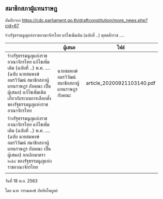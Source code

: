 ## สมาชิกสภาผู้แทนราษฎ

บันทึกจาก https://cdc.parliament.go.th/draftconstitution/more_news.php?cid=67

ร่างรัฐธรรมนูญแห่งราชอาณาจักรไทย แก้ไขเพิ่มเติม (ฉบับที่ ..) พุทธศักราช ....

|                                                              | ผู้เสนอ                                    | ไฟล์                        |
| ------------------------------------------------------------ | ---------------------------------------- | -------------------------- |
| ร่างรัฐธรรมนูญแห่งราชอาณาจักรไทย แก้ไขเพิ่มเติม (ฉบับที่ ..) พ.ศ. .... (ฉบับ นายสมพงษ์ อมรวิวัฒน์ สมาชิกสภาผู้แทนราษฎร กับคณะ เป็นผู้เสนอ) แก้ไขเพิ่มเติมเกี่ยวกับระบบการเลือกตั้ง ของรัฐธรรมนูญแห่งราชอาณาจักรไทย | นายสมพงษ์ อมรวิวัฒน์ สมาชิกสภาผู้แทนราษฎร กับคณะ | article_20200921103140.pdf |
| ร่างรัฐธรรมนูญแห่งราชอาณาจักรไทย แก้ไขเพิ่มเติม (ฉบับที่ ..) พ.ศ. .... (ฉบับ นายสมพงษ์ อมรวิวัฒน์ สมาชิกสภาผู้แทนราษฎร กับคณะ เป็นผู้เสนอ) ยกเลิกมาตรา ๒๗๙ ของรัฐธรรมนูญแห่งราชอาณาจักรไทย |                                          |                            |
|                                                              |                                          |                            |



วันที่ 18 พ.ย. 2563

โดย นาย วรรณพงษ์ ภัททิยไพบูลย์